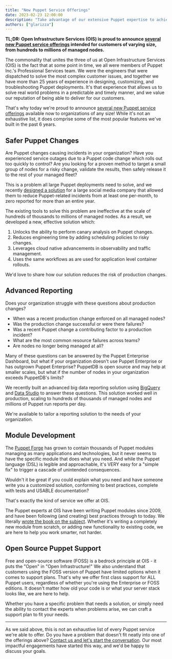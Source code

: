 ```yaml
---
title: "New Puppet Service Offerings"
date: 2023-02-23 12:00:00
description: "Take advantage of our extensive Puppet expertise to achieve your goals."
authors: ["glarizza"]
---
```


**TL;DR: Open Infrastructure Services (OIS) is proud to announce
[several new Puppet service offerings][puppetservices] intended for customers of
varying size, from hundreds to millions of managed nodes.**

The commonality that unites the three of us at Open Infrastructure Services
(OIS) is the fact that at some point in time, we all were members of Puppet
Inc.'s Professional Services team. We were the engineers that were dispatched to
solve the most complex customer issues, and together we have more than 25 years
of experience in designing, customizing, and troubleshooting Puppet deployments.
It's that experience that allows us to solve real world problems in a
predictable and timely manner, and we value our reputation of being able to
deliver for our customers.

That's why today we're proud to announce [several new Puppet service
offerings][puppetservices] available now to organizations of any size! While
it's not an exhaustive list, it does comprise some of the most popular features
we've built in the past 6 years.

## Safer Puppet Changes

Are Puppet changes causing incidents in your organization? Have you experienced
service outages due to a Puppet code change which rolls out too quickly to
control? Are you looking for a proven method to target a small group of
nodes for a risky change, validate the results, then safely release it to the
rest of your managed fleet?

This is a problem all large Puppet deployments need to solve, and we recently
[designed a solution][ic] for a large social media company that allowed them to
reduce Puppet-related incidents from at least one per-month, to zero reported
for more than an entire year.

The existing tools to solve this problem are ineffective at the scale of
hundreds of thousands to millions of managed nodes. As a result, we developed a
new, effective solution which:

1.  Unlocks the ability to perform canary analysis on Puppet changes.
2.  Reduces engineering time by adding scheduling policies to risky changes.
3.  Leverages cloud native advancements in observability and traffic management.
4.  Uses the same workflows as are used for application level container rollouts.

We'd love to share how our solution reduces the risk of production changes.

## Advanced Reporting

Does your organization struggle with these questions about production changes?

- When was a recent production change enforced on all managed nodes?
- Was the production change successful or were there failures?
- Was a recent Puppet change a contributing factor to a production incident?
- What are the most common resource failures across teams?
- Are nodes no longer being managed at all?

Many of these questions can be answered by the Puppet Enterprise Dashboard, but
what if your organization doesn't use Puppet Enterprise or has outgrown Puppet
Enterprise? PuppetDB is open source and may help at smaller scales, but what if
the number of nodes in your organization exceeds PuppetDB's limits?

We recently built an advanced big data reporting solution using [BigQuery][bq]
and [Data Studio][datastudio] to answer these questions. This solution worked
well in production, scaling to hundreds of thousands of managed nodes and
millions of Puppet run reports per day.

We're available to tailor a reporting solution to the needs of your
organization.

## Module Development

The [Puppet Forge][forge] has grown to contain thousands of Puppet modules
managing as many applications and technologies, but it never seems to have the
specific module that does what you need. And while the Puppet language (DSL) is
legible and approachable, it's VERY easy for a "simple fix" to trigger a cascade
of unintended consequences.

Wouldn't it be great if you could explain what you need and have someone write
you a customized solution, conforming to best practices, complete with tests and
USABLE documentation?

That's exactly the kind of service we offer at OIS.

The Puppet experts at OIS have been writing Puppet modules since 2009, and have
been following (and creating) best practices through to today. We literally
[wrote the book on the subject][pro-puppet]. Whether it's writing a completely
new module from scratch, or adding new functionality to existing code, we are
here to help you work smarter, not harder.

## Open Source Puppet Support

Free and open-source software (FOSS) is a bedrock principle at OIS - it puts the
"Open" in "Open Infrastructure!" We also understand that customers using the
FOSS version of Puppet have limited options when it comes to support plans. That's
why we offer first class support for ALL Puppet users, regardless of whether you're
using the Enterprise or FOSS editions. It doesn't matter how old your code is or
what your server stack looks like, we are here to help.

Whether you have a specific problem that needs a solution, or simply need the
ability to contact the experts when problems arise, we can craft a support plan
to fit your needs.

---

As we said above, this is not an exhaustive list of every Puppet service we're
able to offer. Do you have a problem that doesn't fit neatly into one of the
offerings above? [Contact us and let's start the conversation][contact]. Our
most impactful engagements have started this way, and we'd be happy to discuss
your goals.

<!--
[puppetservices]: {{< ref "services/puppet" >}}
[ic]: {{< ref "services/puppet/incremental-rollouts" >}}
[contact]: {{< ref "/contact" >}}
-->
[puppetservices]: https://openinfrastructure.co
[ic]: https://openinfrastructure.co
[contact]: https://openinfrastructure.co
[bq]: https://cloud.google.com/bigquery
[datastudio]: https://datastudio.withgoogle.com/
[forge]: https://forge.puppet.com/
[pro-puppet]: http://www.amazon.com/Pro-Puppet-James-Turnbull/dp/1430230592
